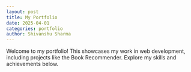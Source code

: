 ```yaml
---
layout: post
title: My Portfolio
date: 2025-04-01
categories: portfolio
author: Shivanshu Sharma
---
```


Welcome to my portfolio! This showcases my work in web development, including projects like the Book Recommender. Explore my skills and achievements below.
